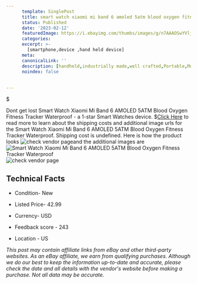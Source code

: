 ```yaml
---
      template: SinglePost
      title: smart watch xiaomi mi band 6 amoled 5atm blood oxygen fitness tracker waterproof
      status: Published
      date: '2023-02-12'
      featuredImage: https://i.ebayimg.com/thumbs/images/g/n7AAAOSwYVljY2-U/s-l225.jpg
      categories: 
      excerpt: >-
        [smartphone,device ,hand held device]
      meta:
      canonicalLink: ''
      description: [handheld,industrially made,well crafted,Portable,Mobile,Compact,Convenient,Lightweight,Maneuverable,Man-portable,Miniature,Carriable,Hand-held,Light,Holdable,Transportable,Mobile device,Pocket-sized,On-the-go,Wireless,Cordless,Compact size,Convenient size, smartphone,device ,hand held device]
      noindex: false
      
        
---
```

$

Dont get lost  Smart Watch Xiaomi Mi Band 6 AMOLED 5ATM Blood Oxygen Fitness Tracker Waterproof - a 1-star Smart Watches device.
$[Click Here](https://www.ebay.com/itm/403974211251?hash=item5e0ebd46b3%3Ag%3An7AAAOSwYVljY2-U&mkevt=1&mkcid=1&mkrid=711-53200-19255-0&campid=%253CePNCampaignId%253E&customid=%253CreferenceId%253E&toolid=10049) to read more to learn about the shipping costs and additional image urls for the Smart Watch Xiaomi Mi Band 6 AMOLED 5ATM Blood Oxygen Fitness Tracker Waterproof. Shipping cost is undefined. Here is how the product looks ![check vendor page](https://i.ebayimg.com/thumbs/images/g/n7AAAOSwYVljY2-U/s-l225.jpg)and the additional images are![Smart Watch Xiaomi Mi Band 6 AMOLED 5ATM Blood Oxygen Fitness Tracker Waterproof](https://i.ebayimg.com/images/g/n7AAAOSwYVljY2-U/s-l960.jpg)![check vendor page](https://origin-galleryplus.ebayimg.com/ws/web/403974211251_2_0_1/225x225.jpg,https://origin-galleryplus.ebayimg.com/ws/web/403974211251_3_0_1/225x225.jpg,https://origin-galleryplus.ebayimg.com/ws/web/403974211251_4_0_1/225x225.jpg,https://origin-galleryplus.ebayimg.com/ws/web/403974211251_5_0_1/225x225.jpg,https://origin-galleryplus.ebayimg.com/ws/web/403974211251_6_0_1/225x225.jpg,https://origin-galleryplus.ebayimg.com/ws/web/403974211251_7_0_1/225x225.jpg,https://origin-galleryplus.ebayimg.com/ws/web/403974211251_8_0_1/225x225.jpg)



 ## Technical Facts 



     
      

 - Condition- New 


      

 - Listed Price- 42.99 


      

 - Currency- USD 


      

 - Feedback score - 243 


      

 - Location - US 


      
      

 *_This post may contain affiliate links from eBay and other third-party websites. As an eBay affiliate, we earn from qualifying purchases. Although we do our best to keep the information up-to-date and accurate, please check the date and all details with the vendor's website before making a purchase. Not all data may be accurate._*






